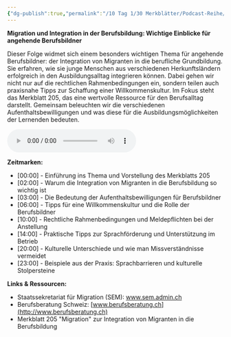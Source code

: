 ```yaml
---
{"dg-publish":true,"permalink":"/10 Tag 1/30 Merkblätter/Podcast-Reihe/Migration/"}
---
```


**Migration und Integration in der Berufsbildung: Wichtige Einblicke für angehende Berufsbildner**

Dieser Folge widmet sich einem besonders wichtigen Thema für angehende Berufsbildner: der Integration von Migranten in die berufliche Grundbildung. Sie erfahren, wie sie junge Menschen aus verschiedenen Herkunftsländern erfolgreich in den Ausbildungsalltag integrieren können. Dabei gehen wir nicht nur auf die rechtlichen Rahmenbedingungen ein, sondern teilen auch praxisnahe Tipps zur Schaffung einer Willkommenskultur. Im Fokus steht das Merkblatt 205, das eine wertvolle Ressource für den Berufsalltag darstellt. Gemeinsam beleuchten wir die verschiedenen Aufenthaltsbewilligungen und was diese für die Ausbildungsmöglichkeiten der Lernenden bedeuten.

<audio controls>
    <source src="https://raw.githubusercontent.com/bbk-bbw/audio/main/podcast/BBK_MB_Migration.mp3" type="audio/mpeg">
    Your browser does not support the audio element.
</audio>

**Zeitmarken:**

- [00:00] - Einführung ins Thema und Vorstellung des Merkblatts 205
- [02:00] - Warum die Integration von Migranten in die Berufsbildung so wichtig ist
- [03:00] - Die Bedeutung der Aufenthaltsbewilligungen für Berufsbildner
- [06:00] - Tipps für eine Willkommenskultur und die Rolle der Berufsbildner
- [10:00] - Rechtliche Rahmenbedingungen und Meldepflichten bei der Anstellung
- [14:00] - Praktische Tipps zur Sprachförderung und Unterstützung im Betrieb
- [20:00] - Kulturelle Unterschiede und wie man Missverständnisse vermeidet
- [23:00] - Beispiele aus der Praxis: Sprachbarrieren und kulturelle Stolpersteine

**Links & Ressourcen:**

- Staatssekretariat für Migration (SEM): www.sem.admin.ch
- Berufsberatung Schweiz: [www.berufsberatung.ch](http://www.berufsberatung.ch)
- Merkblatt 205 "Migration" zur Integration von Migranten in die Berufsbildung
